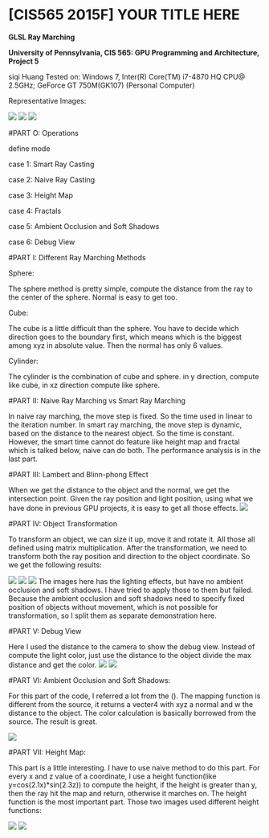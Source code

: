 # [CIS565 2015F] YOUR TITLE HERE

**GLSL Ray Marching**

**University of Pennsylvania, CIS 565: GPU Programming and Architecture, Project 5**

siqi Huang Tested on: Windows 7, Inter(R) Core(TM) i7-4870 HQ CPU@ 2.5GHz; GeForce GT 750M(GK107) (Personal Computer)

Representative Images:

![](img/AO1.png)
![](img/terrain1.png)
![](img/fractal1.png)

#PART O: Operations

define mode

case 1: Smart Ray Casting 

case 2: Naive Ray Casting

case 3: Height Map

case 4: Fractals

case 5: Ambient Occlusion and Soft Shadows

case 6: Debug View

#PART I: Different Ray Marching Methods

Sphere:

The sphere method is pretty simple, compute the distance from the ray to the center of the sphere. Normal is easy to get too.

Cube:

The cube is a little difficult than the sphere. You have to decide which direction goes to the boundary first, which means which is the biggest among xyz in absolute value. Then the normal has only 6 values.

Cylinder:

The cylinder is the combination of cube and sphere. in y direction, compute like cube, in xz direction compute like sphere.

#PART II: Naive Ray Marching vs Smart Ray Marching

In naive ray marching, the move step is fixed. So the time used in linear to the iteration number.
In smart ray marching, the move step is dynamic, based on the distance to the nearest object. So the time is constant.
However, the smart time cannot do feature like height map and fractal which is talked below, naive can do both.
The performance analysis is in the last part.

#PART III: Lambert and Blinn-phong Effect

When we get the distance to the object and the normal, we get the intersection point. Given the ray position and light position, using what we have done in previous GPU projects, it is easy to get all those effects.
![](img/AO1.png)

#PART IV: Object Transformation

To transform an object, we can size it up, move it and rotate it. All those all defined using matrix multiplication. After the transformation, we need to transform both the ray position and direction to the object coordinate. So we get the following results:

![](img/transform1.png)
![](img/transform2.png)
![](img/transform3.png)
The images here has the lighting effects, but have no ambient occlusion and soft shadows. I have tried to apply those to them but failed. Because the ambient occlusion and soft shadows need to specify fixed position of objects without movement, which is not possible for transformation, so I split them as separate demonstration here. 

#PART V: Debug View

Here I used the distance to the camera to show the debug view. Instead of compute the light color, just use the distance to the object divide the max distance and get the color.
![](img/debug1.png)
![](img/debug2.png)

#PART VI: Ambient Occlusion and Soft Shadows:

For this part of the code, I referred a lot from the (). The mapping function is different from the source, it returns a vecter4 with xyz a normal and w the distance to the object. The color calculation is basically borrowed from the source. The result is great.

![](img/AO1.png)
 
#PART VII: Height Map:

This part is a little interesting. I have to use naive method to do this part. For every x and z value of a coordinate, I use a height function(like y=cos(2.1x)*sin(2.3z)) to compute the height, if the height is greater than y, then the ray hit the map and return, otherwise it marches on. The height function is the most important part.
Those two images used different height functions:

![](img/terrain1.png)
![](img/terrian2.png)
